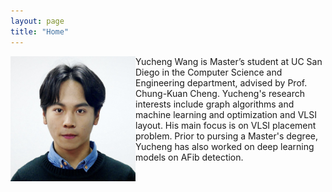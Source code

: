 ```yaml
---
layout: page
title: "Home"
---
```


<img style="float: left;" src="/assets/photos/yw.jpg" alt="me" width="200"/>

Yucheng Wang is Master’s student at UC San Diego in the Computer Science and Engineering department, advised by Prof. Chung-Kuan Cheng. Yucheng's research interests include graph algorithms and machine learning and optimization and VLSI layout. His main focus is on VLSI placement problem. Prior to pursing a Master's degree, Yucheng has also worked on deep learning models on AFib detection.

<!-- | I am text to the left  | ![Flowers](/flowers.jpeg) | -->

